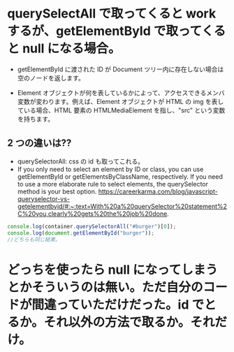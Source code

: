 # querySelectAll で取ってくると work するが、getElementById で取ってくると null になる場合。

- getElementById に渡された ID が Document ツリー内に存在しない場合は空のノードを返します。

- Element オブジェクトが何を表しているかによって、アクセスできるメンバ変数が変わります。例えば、Element オブジェクトが HTML の img を表している場合、HTML 要素の HTMLMediaElement を指し、"src" という変数を持ちます。

## 2 つの違いは??

- querySelectorAll: css の id も取ってこれる。
- If you only need to select an element by ID or class, you can use getElementById or getElementsByClassName, respectively. If you need to use a more elaborate rule to select elements, the querySelector method is your best option.
  https://careerkarma.com/blog/javascript-queryselector-vs-getelementbyid/#:~:text=With%20a%20querySelector%20statement%2C%20you,clearly%20gets%20the%20job%20done.

```javascript
console.log(container.querySelectorAll("#burger")[0]);
console.log(document.getElementById("burger"));
//どちらも同じ結果。
```

# どっちを使ったら null になってしまうとかそういうのは無い。ただ自分のコードが間違っていただけだった。id でとるか。それ以外の方法で取るか。それだけ。

